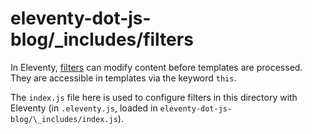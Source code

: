 # eleventy-dot-js-blog/\_includes/filters

In Eleventy, [filters](https://www.11ty.dev/docs/filters/) can modify content before templates are processed. They are accessible in templates via the keyword `this`.

The `index.js` file here is used to configure filters in this directory with Eleventy (in `.eleventy.js`, loaded in `eleventy-dot-js-blog/\_includes/index.js`).
